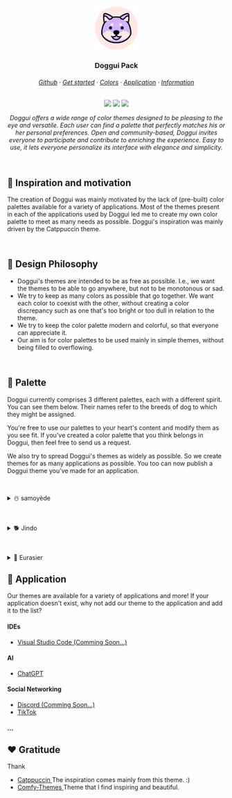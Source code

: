 <div align="center">

<img alt="logo" src="https://raw.githubusercontent.com/doggui-pack/.github/main/icon/logo_round.png" height="100">

<h3>Doggui Pack</h3>

<h6>
<a href="">Github</a>
·
<a href="">Get started</a>
·
<a href="">Colors</a>
·
<a href="">Application</a>
·
<a href="">Information</a>
</h6>

<a href="https://github.com/doggui-pack/doggui/stargazers"><img src="https://img.shields.io/github/stars/doggui-pack?colorA=2a2e48&colorB=d1b3ff&style=for-the-badge&logo="></a>
<a href="https://github.com/doggui-pack/doggui/releases/latest"><img src="https://img.shields.io/github/v/release/doggui-pack/doggui?colorA=2a2e48&colorB=b7e4a1&style=for-the-badge"></a>
<a href="https://github.com/doggui-pack/doggui/issues"><img src="https://img.shields.io/github/issues/doggui-pack/doggui?colorA=2a2e48&colorB=fbb693&style=for-the-badge&logo="></a>

<p><em>
Doggui offers a wide range of color themes designed to be pleasing to the eye and versatile. Each user can find a palette that perfectly matches his or her personal preferences. Open and community-based, Doggui invites everyone to participate and contribute to enriching the experience. Easy to use, it lets everyone personalize its interface with elegance and simplicity.
</em></p>

</div>
&nbsp;

## 💭 Inspiration and motivation
The creation of Doggui was mainly motivated by the lack of (pre-built) color palettes available for a variety of applications. Most of the themes present in each of the applications used by Doggui led me to create my own color palette to meet as many needs as possible. Doggui's inspiration was mainly driven by the Catppuccin theme. 

&nbsp;

## 🧠 Design Philosophy
- Doggui's themes are intended to be as free as possible. I.e., we want the themes to be able to go anywhere, but not to be monotonous or sad.
- We try to keep as many colors as possible that go together. We want each color to coexist with the other, without creating a color discrepancy such as one that's too bright or too dull in relation to the theme.
- We try to keep the color palette modern and colorful, so that everyone can appreciate it.
- Our aim is for color palettes to be used mainly in simple themes, without being filled to overflowing.

&nbsp;

## 🎨 Palette
Doggui currently comprises 3 different palettes, each with a different spirit. You can see them below. Their names refer to the breeds of dog to which they might be assigned.

You're free to use our palettes to your heart's content and modify them as you see fit. If you've created a color palette that you think belongs in Doggui, then feel free to send us a request.

We also try to spread Doggui's themes as widely as possible. So we create themes for as many applications as possible. You too can now publish a Doggui theme you've made for an application.

&nbsp;

<!-- Samoyède -->
<details>
<summary>☃️ samoyède</summary>

> [!NOTE]
> This color palette is currently being created... It will arrive very soon.

<!-- The Samoyed is a dog breed appreciated for its friendliness, kindness and bright appearance. Its thick, immaculate coat, mainly white, reflects a natural purity and luminosity. Inspired by this beauty, our "Samoyed" color palette features light, luminous tones, mainly white, creating a fresh, clean atmosphere. These colors are chosen to evoke the same clarity and elegance as the Samoyed coat, bringing a touch of freshness and serenity to any space. The "Samoyed" palette perfectly embodies the purity and warmth of this adorable breed, making every interface as welcoming and bright as a Samoyed's smile.

| |Labels|Hex|RGB|HSL|
|-|------|---|---|---| -->

</details>

&nbsp;

<!-- Jindo -->
<details>
<summary>🐕 Jindo</summary>

The Jindo is a Korean dog breed renowned for its beauty, intelligence and loyal character. Its coat can vary in a range of attractive colors, from white to russet brown. Inspired by this diversity and natural beauty, our "Jindo" color palette offers a selection of soft, harmonious pastel shades. These delicate, refined colors, ranging from soft pinks to pale blues, pastel greens and yellows, bring a touch of subtle, soothing beauty to any space. The "Jindo" palette reflects the elegance and chromatic diversity of this breed, creating a pleasant and aesthetically pleasing ambience, true to the spirit of Jindo.
</details>

&nbsp;

<!-- Eurasier -->
<details>
<summary>👑 Eurasier</summary>
The Eurasier is a breed of dog known for its gentleness, calm and loyalty. These dogs have thick, silky coats that vary in a palette of neutral colors, from gray to black to various shades of brown. This characteristic echoes our "Eurasier" color palette, which features elegant, soothing shades of gray. Like the temperament of Eurasier, these colors are chosen to create a serene, welcoming ambience, ideal for everyday use. The "Eurasier" palette offers a flexibility and visual harmony reminiscent of the balanced, adaptable nature of this exceptional breed.

| |Labels|Hex|RGB|HSL|
|-|------|---|---|---|

> [!NOTE]
> This color palette is currently being created... It will arrive very soon.

<div align="center">
<img src="./assets/eurasier-vscode-preview.png" alt="vscode">
</div>

</details>

## 🚀 Application
Our themes are available for a variety of applications and more! If your application doesn't exist, why not add our theme to the application and add it to the list?

#### IDEs
- <a href="">Visual Studio Code (Comming Soon...)</a>

#### AI
- <a href="https://github.com/doggui-pack/ChatGPT">ChatGPT</a>

#### Social Networking
- <a href="">Discord (Comming Soon...)</a>
- <a href="https://github.com/doggui-pack/tiktok">TikTok</a>

#### ...

## ❤️ Gratitude
Thank
- [ Catppuccin ]( https://github.com/catppuccin ) The inspiration comes mainly from this theme. :)
- [ Comfy-Themes ](https://github.com/Comfy-Themes) Theme that I find inspiring and beautiful.